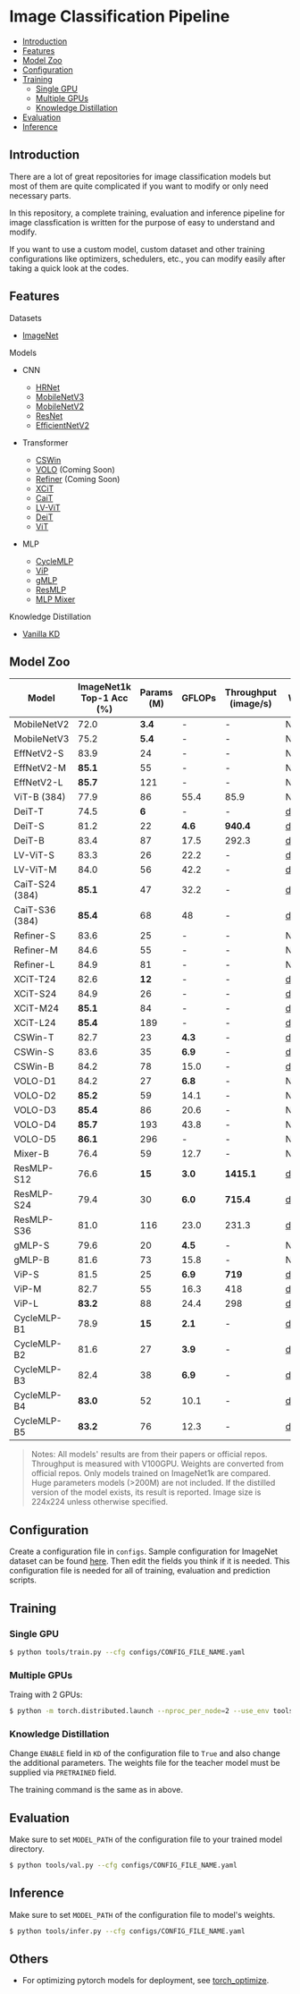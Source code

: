 # Image Classification Pipeline

* [Introduction](#introduction)
* [Features](#features)
* [Model Zoo](#model-zoo)
* [Configuration](#configuration)
* [Training](#training)
    * [Single GPU](#single-gpu)
    * [Multiple GPUs](#multiple-gpus)
    * [Knowledge Distillation](#knowledge-distillation)
* [Evaluation](#evaluation)
* [Inference](#inference)

## Introduction

There are a lot of great repositories for image classification models but most of them are quite complicated if you want to modify or only need necessary parts. 

In this repository, a complete training, evaluation and inference pipeline for image classfication is written for the purpose of easy to understand and modify. 

If you want to use a custom model, custom dataset and other training configurations like optimizers, schedulers, etc., you can modify easily after taking a quick look at the codes.

## Features

Datasets
* [ImageNet](https://image-net.org/)

Models
* CNN
    * [HRNet](https://arxiv.org/abs/1908.07919)
    * [MobileNetV3](https://arxiv.org/abs/1905.02244v5) 
    * [MobileNetV2](https://arxiv.org/abs/1801.04381v4)
    * [ResNet](https://arxiv.org/abs/1512.03385)
    * [EfficientNetV2](https://arxiv.org/abs/2104.00298v3)

* Transformer
    * [CSWin](https://arxiv.org/abs/2107.00652v2)
    * [VOLO](https://arxiv.org/abs/2106.13112v1) (Coming Soon)
    * [Refiner](https://arxiv.org/abs/2106.03714v1) (Coming Soon)
    * [XCiT](https://arxiv.org/abs/2106.09681)
    * [CaiT](https://arxiv.org/abs/2103.17239) 
    * [LV-ViT](https://arxiv.org/abs/2104.10858v2)
    * [DeiT](https://arxiv.org/abs/2012.12877) 
    * [ViT](https://arxiv.org/abs/2010.11929v2)
    
* MLP
    * [CycleMLP](https://arxiv.org/abs/2107.10224) 
    * [ViP](https://arxiv.org/abs/2106.12368v1)
    * [gMLP](https://arxiv.org/abs/2105.08050v2) 
    * [ResMLP](https://arxiv.org/abs/2105.03404) 
    * [MLP Mixer](https://arxiv.org/abs/2105.01601)

Knowledge Distillation
* [Vanilla KD](https://arxiv.org/abs/1503.02531)

## Model Zoo

Model | ImageNet1k Top-1 Acc (%) | Params (M)  | GFLOPs | Throughput (image/s) | Weights
--- | --- | --- | --- | --- | --- 
MobileNetV2 | 72.0 | **3.4** | - | - | N/A
MobileNetV3 | 75.2 | **5.4** | - | - | N/A
EffNetV2-S | 83.9 | 24 | - | - | N/A
EffNetV2-M | **85.1** | 55 | - | - | N/A
EffNetV2-L | **85.7** | 121 | - | - | N/A
ViT-B (384) | 77.9 | 86 | 55.4 | 85.9 | N/A
DeiT-T | 74.5 | **6** | - | - | [download](https://drive.google.com/drive/folders/1nhj-RSAHcpN3e5G0eryKBcnUwlyE_YYv?usp=sharing)
DeiT-S | 81.2 | 22 | **4.6** | **940.4** | [download](https://drive.google.com/drive/folders/1nhj-RSAHcpN3e5G0eryKBcnUwlyE_YYv?usp=sharing)
DeiT-B | 83.4 | 87 | 17.5 | 292.3 | [download](https://drive.google.com/drive/folders/1nhj-RSAHcpN3e5G0eryKBcnUwlyE_YYv?usp=sharing)
LV-ViT-S | 83.3 | 26 | 22.2 | - | [download](https://github.com/zihangJiang/TokenLabeling/releases/download/1.0/lvvit_s-26M-224-83.3.pth.tar)
LV-ViT-M | 84.0 | 56 | 42.2 | - | [download](https://github.com/zihangJiang/TokenLabeling/releases/download/1.0/lvvit_m-56M-224-84.0.pth.tar)
CaiT-S24 (384) | **85.1** | 47 | 32.2 | - | [download](https://drive.google.com/drive/folders/1YrbN3zdz1jykz5D-CY6ND7A7schH8E19?usp=sharing)
CaiT-S36 (384) | **85.4** | 68 | 48 | - | [download](https://drive.google.com/drive/folders/1YrbN3zdz1jykz5D-CY6ND7A7schH8E19?usp=sharing)
Refiner-S | 83.6 | 25 | - | - | N/A
Refiner-M | 84.6 | 55 | - | - | N/A
Refiner-L | 84.9 | 81 | - | - | N/A
XCiT-T24 | 82.6 | **12** | - | - | [download](https://drive.google.com/drive/folders/10lvfB8sXdRuZve5xn6pebJN6TT2GaYhP?usp=sharing)
XCiT-S24 | 84.9 | 26 | - | - | [download](https://drive.google.com/drive/folders/10lvfB8sXdRuZve5xn6pebJN6TT2GaYhP?usp=sharing)
XCiT-M24 | **85.1** | 84 | - | - | [download](https://drive.google.com/drive/folders/10lvfB8sXdRuZve5xn6pebJN6TT2GaYhP?usp=sharing)
XCiT-L24 | **85.4** | 189 | - | - | [download](https://drive.google.com/drive/folders/10lvfB8sXdRuZve5xn6pebJN6TT2GaYhP?usp=sharing)
CSWin-T | 82.7 | 23 | **4.3** | - | [download](https://drive.google.com/drive/folders/1kVTZwgJ0uCTynUa2vOJ5SUgL2R7PyNLa?usp=sharing)
CSWin-S | 83.6 | 35 | **6.9** | - | [download](https://drive.google.com/drive/folders/1kVTZwgJ0uCTynUa2vOJ5SUgL2R7PyNLa?usp=sharing)
CSWin-B | 84.2 | 78 | 15.0 | - | [download](https://drive.google.com/drive/folders/1kVTZwgJ0uCTynUa2vOJ5SUgL2R7PyNLa?usp=sharing)
VOLO-D1 | 84.2 | 27 | **6.8** | - | N/A
VOLO-D2 | **85.2** | 59 | 14.1 | - | N/A
VOLO-D3 | **85.4** | 86 | 20.6 | - | N/A
VOLO-D4 | **85.7** | 193 | 43.8 | - | N/A
VOLO-D5 | **86.1** | 296 | - | - | N/A
Mixer-B | 76.4 | 59 | 12.7 | - | N/A
ResMLP-S12 | 76.6 | **15** | **3.0** | **1415.1** | [download](https://dl.fbaipublicfiles.com/deit/resmlp_12_dist.pth)
ResMLP-S24 | 79.4 | 30 | **6.0** | **715.4** | [download](https://dl.fbaipublicfiles.com/deit/resmlp_24_dist.pth)
ResMLP-S36 | 81.0 | 116 | 23.0 | 231.3 | [download](https://dl.fbaipublicfiles.com/deit/resmlp_36_dist.pth) 
gMLP-S | 79.6 | 20 | **4.5** | - | N/A
gMLP-B | 81.6 | 73 | 15.8 | - | N/A
ViP-S | 81.5 | 25 | **6.9** | **719** | [download](https://drive.google.com/drive/folders/1l2XWrzqeP5n3tIm4O1jkd727j_mVoOf1?usp=sharing)
ViP-M | 82.7 | 55 | 16.3 | 418 | [download](https://drive.google.com/drive/folders/1l2XWrzqeP5n3tIm4O1jkd727j_mVoOf1?usp=sharing)
ViP-L | **83.2** | 88 | 24.4 | 298 | [download](https://drive.google.com/drive/folders/1l2XWrzqeP5n3tIm4O1jkd727j_mVoOf1?usp=sharing)
CycleMLP-B1 | 78.9 | **15** | **2.1** | - | [download](https://github.com/ShoufaChen/CycleMLP/releases/download/v0.1/CycleMLP_B1.pth)
CycleMLP-B2 | 81.6 | 27 | **3.9** | - | [download](https://github.com/ShoufaChen/CycleMLP/releases/download/v0.1/CycleMLP_B2.pth)
CycleMLP-B3 | 82.4 | 38 | **6.9** | - | [download](https://github.com/ShoufaChen/CycleMLP/releases/download/v0.1/CycleMLP_B3.pth)
CycleMLP-B4 | **83.0** | 52 | 10.1 | - | [download](https://github.com/ShoufaChen/CycleMLP/releases/download/v0.1/CycleMLP_B4.pth)
CycleMLP-B5 | **83.2** | 76 | 12.3 | - | [download](https://github.com/ShoufaChen/CycleMLP/releases/download/v0.1/CycleMLP_B5.pth)

> Notes: All models' results are from their papers or official repos. Throughput is measured with V100GPU. Weights are converted from official repos. Only models trained on ImageNet1k are compared. Huge parameters models (>200M) are not included. If the distilled version of the model exists, its result is reported. Image size is 224x224 unless otherwise specified.


## Configuration 

Create a configuration file in `configs`. Sample configuration for ImageNet dataset can be found [here](configs/defaults.yaml). Then edit the fields you think if it is needed. This configuration file is needed for all of training, evaluation and prediction scripts.

## Training

### Single GPU
```bash
$ python tools/train.py --cfg configs/CONFIG_FILE_NAME.yaml
```

### Multiple GPUs

Traing with 2 GPUs:

```bash
$ python -m torch.distributed.launch --nproc_per_node=2 --use_env tools/train.py --cfg configs/CONFIG_FILE_NAME.yaml
```

### Knowledge Distillation

Change `ENABLE` field in `KD` of the configuration file to `True` and also change the additional parameters. The weights file for the teacher model must be supplied via `PRETRAINED` field.

The training command is the same as in above.

## Evaluation

Make sure to set `MODEL_PATH` of the configuration file to your trained model directory.

```bash
$ python tools/val.py --cfg configs/CONFIG_FILE_NAME.yaml
```

## Inference

Make sure to set `MODEL_PATH` of the configuration file to model's weights.

```bash
$ python tools/infer.py --cfg configs/CONFIG_FILE_NAME.yaml
```

## Others

* For optimizing pytorch models for deployment, see [torch_optimize](https://github.com/sithu31296/torch_optimize).